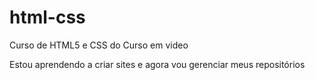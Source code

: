# html-css
 Curso de HTML5 e CSS do Curso em video

Estou aprendendo a criar sites e agora vou gerenciar meus repositórios
